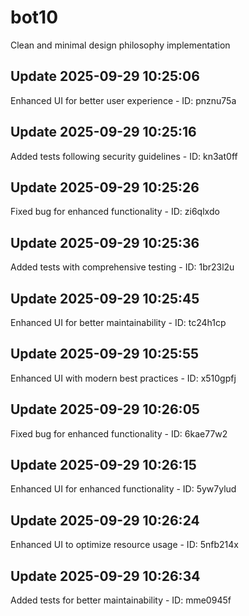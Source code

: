 # bot10
Clean and minimal design philosophy implementation

## Update 2025-09-29 10:25:06
Enhanced UI for better user experience - ID: pnznu75a


## Update 2025-09-29 10:25:16
Added tests following security guidelines - ID: kn3at0ff


## Update 2025-09-29 10:25:26
Fixed bug for enhanced functionality - ID: zi6qlxdo


## Update 2025-09-29 10:25:36
Added tests with comprehensive testing - ID: 1br23l2u


## Update 2025-09-29 10:25:45
Enhanced UI for better maintainability - ID: tc24h1cp


## Update 2025-09-29 10:25:55
Enhanced UI with modern best practices - ID: x510gpfj


## Update 2025-09-29 10:26:05
Fixed bug for enhanced functionality - ID: 6kae77w2


## Update 2025-09-29 10:26:15
Enhanced UI for enhanced functionality - ID: 5yw7ylud


## Update 2025-09-29 10:26:24
Enhanced UI to optimize resource usage - ID: 5nfb214x


## Update 2025-09-29 10:26:34
Added tests for better maintainability - ID: mme0945f

